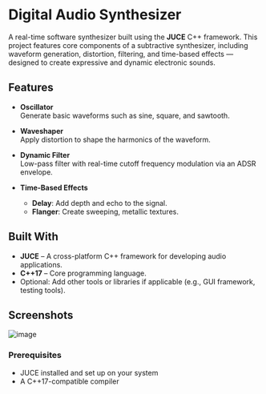 # Digital Audio Synthesizer

A real-time software synthesizer built using the **JUCE** C++ framework. This project features core components of a subtractive synthesizer, including waveform generation, distortion, filtering, and time-based effects — designed to create expressive and dynamic electronic sounds.

## Features

- **Oscillator**  
  Generate basic waveforms such as sine, square, and sawtooth.

- **Waveshaper**  
  Apply distortion to shape the harmonics of the waveform.

- **Dynamic Filter**  
  Low-pass filter with real-time cutoff frequency modulation via an ADSR envelope.

- **Time-Based Effects**
  - **Delay**: Add depth and echo to the signal.
  - **Flanger**: Create sweeping, metallic textures.

## Built With

- **JUCE** – A cross-platform C++ framework for developing audio applications.
- **C++17** – Core programming language.
- Optional: Add other tools or libraries if applicable (e.g., GUI framework, testing tools).

## Screenshots

![image](https://github.com/user-attachments/assets/2d5bc2f6-3483-41d4-9fdf-6b05c31a2e98)

### Prerequisites

- JUCE installed and set up on your system
- A C++17-compatible compiler

